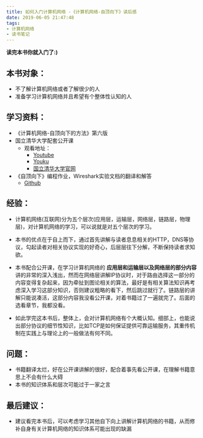 ```yaml
---
title: 如何入门计算机网络 -《计算机网络-自顶向下》读后感
date: 2019-06-05 21:47:48
tags:
- 计算机网络
- 读书笔记
---
```


**读完本书你就入门了:)**

## 本书对象：
- 不了解计算机网络或者了解很少的人
- 准备学习计算机网络并且希望有个整体性认知的人

## 学习资料：
- 《计算机网络-自顶向下的方法》第六版
- 国立清华大学配套公开课
    - 观看地址：
        - [Youtube](https://www.youtube.com/playlist?list=PLS0SUwlYe8cyIEjj0quQDnWBDGqQ4Agv3)
        - [Youku](http://list.youku.com/albumlist/show/id_17517962.html)
        - [国立清华大学官网](http://ocw.nthu.edu.tw/ocw/index.php?page=course&cid=13&)
- 《自顶向下》编程作业，Wireshark实验文档的翻译和解答
    - [Github](https://github.com/moranzcw/Computer-Networking-A-Top-Down-Approach-NOTES)

## 经验：

- 计算机网络(互联网)分为五个层次(应用层，运输层，网络层，链路层，物理层)，对计算机网络的学习，可以说就是对五个层次的学习。

- 本书的优点在于自上而下，通过首先讲解与读者息息相关的HTTP，DNS等协议，勾起读者对相关协议实现的好奇心，后层层往下分解，不断保持读者求知欲。

- 本书配合公开课，在学习计算机网络的 **应用层和运输层以及网络层的部分内容** 讲的非常的深入浅出，然而在网络层讲解IP协议时，对于路由选择这一部分的内容变得复杂起来，因为牵扯到图论相关的算法，最好是有相关算法知识再考虑深入学习这部分知识，否则建议粗略的看下，然后跳过就行了。链路层的讲解只能说凑活，这部分内容我没看公开课，对着书籍过了一遍就完了。后面的选看章节，我都没看。

- 如此学完这本书后，整体上，会对计算机网络有个大概认知。细部上，也能说出部分协议的细节性知识，比如TCP是如何保证提供可靠运输服务，其重传机制在实践上与理论上的一般做法有何不同。

## 问题：
- 书籍翻译太烂，好在公开课讲解的很好，配合着事先看公开课，在理解书籍意思上不会有什么大碍
- 本书的知识体系和层次可能过于一家之言

## 最后建议：
- 建议看完本书后，可以考虑学习其他自下向上讲解计算机网络的书籍，从而修补自身有关计算机网络的知识体系可能出现的缺漏